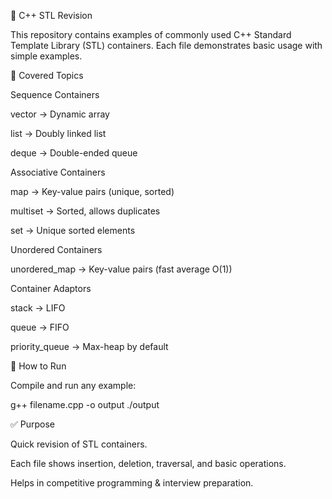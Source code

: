 📘 C++ STL Revision

This repository contains examples of commonly used C++ Standard Template Library (STL) containers.
Each file demonstrates basic usage with simple examples.

📂 Covered Topics

Sequence Containers

vector → Dynamic array

list → Doubly linked list

deque → Double-ended queue

Associative Containers

map → Key-value pairs (unique, sorted)

multiset → Sorted, allows duplicates

set → Unique sorted elements

Unordered Containers

unordered_map → Key-value pairs (fast average O(1))

Container Adaptors

stack → LIFO

queue → FIFO

priority_queue → Max-heap by default

🚀 How to Run

Compile and run any example:

g++ filename.cpp -o output
./output

✅ Purpose

Quick revision of STL containers.

Each file shows insertion, deletion, traversal, and basic operations.

Helps in competitive programming & interview preparation.